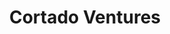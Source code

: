 ---
layout: firm_page
title: "Cortado Ventures"
id: "cortado.ventures"
permalink: "/cortadoventurescortado.ventures/"
website: "https://cortado.ventures"
offices: "Oklahoma City (United States)"
investment_stages: "Seed, Series A, Series B"
portfolio_companies: "AI Driller, Cadenza Bio, Nuview, ArborXR, Ox, Apricot AI, Drov Technologies, Moove.ai, Motive, Nuview Mapping, Pipedream Labs, Access Optics, EXUM, Mito Material Solutions, Wilder Systems, DEX Pump"
portfolio_link: "https://cortado.ventures/portfolio-new/"
investment_markets: "Energy, Healthcare, Manufacturing, Mobility & Logistics"
founded_year: "2020"
description: "Cortado Ventures invests in seed-stage frontier tech companies transforming legacy industries in America’s Midcontinent Region with innovative solutions. They focus on companies delivering practical applications of new technologies that vastly improve heavy labor environments and functions, looking for exponential improvements to current productivity and safety standards."
linkedin: "https://www.linkedin.com/company/cortadoventures"
twitter: ""
instagram: ""
team_page: "https://cortado.ventures/team-new/"
investor_type: "Venture Capital"
crunchbase: "https://www.crunchbase.com/organization/cortado-ventures"
pitchbook: "https://pitchbook.com/profiles/investor/435874-42"

# SEO Optimization
meta_title: "Cortado Ventures - VC Firm - projectstartups.com"
meta_description: "Cortado Ventures, Cortado Ventures invests in seed-stage frontier tech companies transforming legacy industries in America’s Midcontinent Region with innovative solutio..."
meta_keywords: "Cortado Ventures, Energy, Healthcare, Manufacturing, Mobility & Logistics, VC firm, venture capital, startup investor, projectstartups.com"
canonical_url: "https://vc.projectstartups.com/cortadoventurescortado.ventures/"
---